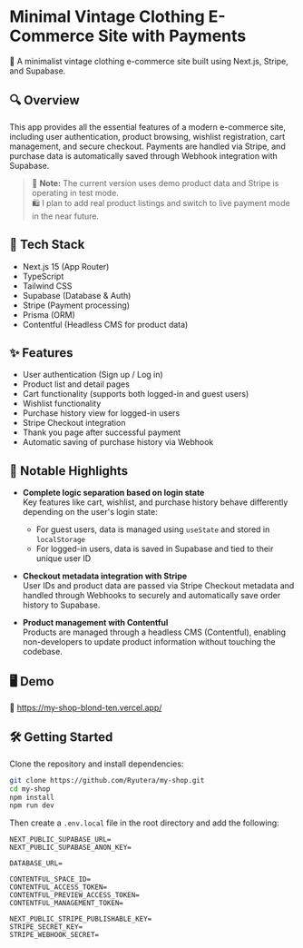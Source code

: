 # Minimal Vintage Clothing E-Commerce Site with Payments

🛒 A minimalist vintage clothing e-commerce site built using Next.js, Stripe, and Supabase.

## 🔍 Overview

This app provides all the essential features of a modern e-commerce site, including user authentication, product browsing, wishlist registration, cart management, and secure checkout. Payments are handled via Stripe, and purchase data is automatically saved through Webhook integration with Supabase.

> 📌 **Note:** The current version uses demo product data and Stripe is operating in test mode.  
> 🛍️ I plan to add real product listings and switch to live payment mode in the near future.

## 🚀 Tech Stack

- Next.js 15 (App Router)
- TypeScript
- Tailwind CSS
- Supabase (Database & Auth)
- Stripe (Payment processing)
- Prisma (ORM)
- Contentful (Headless CMS for product data)

## ✨ Features

- User authentication (Sign up / Log in)
- Product list and detail pages
- Cart functionality (supports both logged-in and guest users)
- Wishlist functionality
- Purchase history view for logged-in users
- Stripe Checkout integration
- Thank you page after successful payment
- Automatic saving of purchase history via Webhook

## 🧠 Notable Highlights

- **Complete logic separation based on login state**  
  Key features like cart, wishlist, and purchase history behave differently depending on the user's login state:
  - For guest users, data is managed using `useState` and stored in `localStorage`
  - For logged-in users, data is saved in Supabase and tied to their unique user ID

- **Checkout metadata integration with Stripe**  
  User IDs and product data are passed via Stripe Checkout metadata and handled through Webhooks to securely and automatically save order history to Supabase.

- **Product management with Contentful**  
  Products are managed through a headless CMS (Contentful), enabling non-developers to update product information without touching the codebase.

## 🖥️ Demo

🚀 https://my-shop-blond-ten.vercel.app/

## 🛠️ Getting Started

Clone the repository and install dependencies:

```bash
git clone https://github.com/Ryutera/my-shop.git
cd my-shop
npm install
npm run dev
```

Then create a `.env.local` file in the root directory and add the following:

```env
NEXT_PUBLIC_SUPABASE_URL=
NEXT_PUBLIC_SUPABASE_ANON_KEY=

DATABASE_URL=

CONTENTFUL_SPACE_ID=
CONTENTFUL_ACCESS_TOKEN=
CONTENTFUL_PREVIEW_ACCESS_TOKEN=
CONTENTFUL_MANAGEMENT_TOKEN=

NEXT_PUBLIC_STRIPE_PUBLISHABLE_KEY=
STRIPE_SECRET_KEY=
STRIPE_WEBHOOK_SECRET=
```
